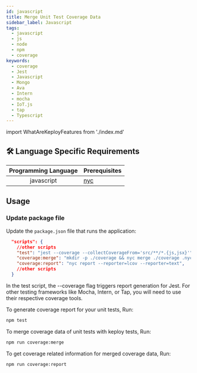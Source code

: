 ```yaml
---
id: javascript
title: Merge Unit Test Coverage Data
sidebar_label: Javascript
tags:
  - javascript
  - js
  - node
  - npm
  - coverage
keywords:
  - coverage
  - Jest
  - Javascript
  - Mongo
  - Ava
  - Intern
  - mocha
  - IoT.js
  - tap
  - Typescript
---
```


import WhatAreKeployFeatures from './index.md'

<WhatAreKeployFeatures/>

## 🛠️ Language Specific Requirements

| Programming Language | Prerequisites                            |
| :------------------: | :--------------------------------------- |
|      javascript      | [nyc](https://www.npmjs.com/package/nyc) |

## Usage

### Update package file

Update the `package.json` file that runs the application:

```json
  "scripts": {
    //other scripts
    "test": "jest --coverage --collectCoverageFrom='src/**/*.{js,jsx}'",
    "coverage:merge": "mkdir -p ./coverage && nyc merge ./coverage .nyc_output/out.json",
    "coverage:report": "nyc report --reporter=lcov --reporter=text",
    //other scripts
  }
```

In the test script, the --coverage flag triggers report generation for Jest. For other testing frameworks like Mocha, Intern, or Tap, you will need to use their respective coverage tools.

To generate coverage report for your unit tests, Run:

```bash
npm test
```

To merge coverage data of unit tests with keploy tests, Run:

```bash
npm run coverage:merge
```

To get coverage related information for merged coverage data, Run:

```bash
npm run coverage:report
```
